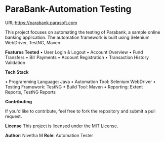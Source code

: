 # ParaBank-Automation Testing

URL:https://parabank.parasoft.com

This project focuses on automating the testing of Parabank, a sample online banking application. The automation framework is built using Selenium WebDriver, TestNG, Maven.

**Features Tested**
•	User Login & Logout
•	Account Overview
•	Fund Transfers
•	Bill Payments
•	Account Registration
•	Transaction History Validation.

**Tech Stack**

•	Programming Language: Java
•	Automation Tool: Selenium WebDriver
•	Testing Framework: TestNG
•	Build Tool: Maven
•	Reporting: Extent Reports, TestNG Reports

**Contributing**

If you'd like to contribute, feel free to fork the repository and submit a pull request.

**License**
This project is licensed under the MIT License.

**Author**: Nivetha M 
**Role**: Automation Tester


